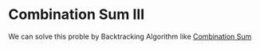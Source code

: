# Combination Sum III
We can solve this proble by Backtracking Algorithm like [Combination Sum](./CombinationSum)